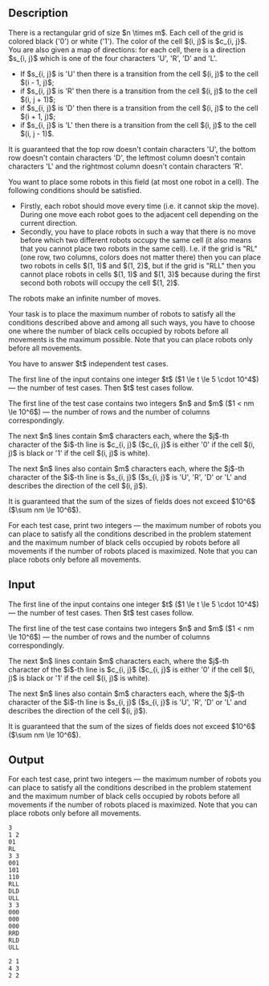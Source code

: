## Description

<div><p>There is a rectangular grid of size $n \times m$. Each cell of the grid is colored black ('<span class="tex-font-style-tt">0</span>') or white ('<span class="tex-font-style-tt">1</span>'). The color of the cell $(i, j)$ is $c_{i, j}$. You are also given a map of directions: for each cell, there is a direction $s_{i, j}$ which is one of the four characters '<span class="tex-font-style-tt">U</span>', '<span class="tex-font-style-tt">R</span>', '<span class="tex-font-style-tt">D</span>' and '<span class="tex-font-style-tt">L</span>'.</p><ul> <li> If $s_{i, j}$ is '<span class="tex-font-style-tt">U</span>' then there is a transition from the cell $(i, j)$ to the cell $(i - 1, j)$; </li><li> if $s_{i, j}$ is '<span class="tex-font-style-tt">R</span>' then there is a transition from the cell $(i, j)$ to the cell $(i, j + 1)$; </li><li> if $s_{i, j}$ is '<span class="tex-font-style-tt">D</span>' then there is a transition from the cell $(i, j)$ to the cell $(i + 1, j)$; </li><li> if $s_{i, j}$ is '<span class="tex-font-style-tt">L</span>' then there is a transition from the cell $(i, j)$ to the cell $(i, j - 1)$. </li></ul><p>It is guaranteed that the top row doesn't contain characters '<span class="tex-font-style-tt">U</span>', the bottom row doesn't contain characters '<span class="tex-font-style-tt">D</span>', the leftmost column doesn't contain characters '<span class="tex-font-style-tt">L</span>' and the rightmost column doesn't contain characters '<span class="tex-font-style-tt">R</span>'.</p><p>You want to place some robots in this field (at most one robot in a cell). The following conditions should be satisfied.</p><ul> <li> Firstly, each robot <span class="tex-font-style-bf">should move</span> every time (i.e. it cannot skip the move). <span class="tex-font-style-bf">During one move each robot goes to the adjacent cell depending on the current direction</span>. </li><li> Secondly, you have to place robots in such a way that <span class="tex-font-style-bf">there is no move</span> before which two different robots occupy the same cell (it also means that you cannot place two robots in the same cell). I.e. if the grid is "<span class="tex-font-style-tt">RL</span>" (one row, two columns, colors does not matter there) then you can place two robots in cells $(1, 1)$ and $(1, 2)$, but if the grid is "<span class="tex-font-style-tt">RLL</span>" then you cannot place robots in cells $(1, 1)$ and $(1, 3)$ because during the first second both robots will occupy the cell $(1, 2)$. </li></ul><p>The robots make an infinite number of moves.</p><p>Your task is to place the maximum number of robots to satisfy all the conditions described above and among all such ways, you have to choose one where the number of <span class="tex-font-style-bf">black</span> cells occupied by robots <span class="tex-font-style-bf">before all movements</span> is the maximum possible. <span class="tex-font-style-bf">Note that you can place robots only before all movements</span>.</p><p>You have to answer $t$ independent test cases.</p></div><div class="input-specification"><p>The first line of the input contains one integer $t$ ($1 \le t \le 5 \cdot 10^4$) — the number of test cases. Then $t$ test cases follow.</p><p>The first line of the test case contains two integers $n$ and $m$ ($1 &lt; nm \le 10^6$) — the number of rows and the number of columns correspondingly.</p><p>The next $n$ lines contain $m$ characters each, where the $j$-th character of the $i$-th line is $c_{i, j}$ ($c_{i, j}$ is either '<span class="tex-font-style-tt">0</span>' if the cell $(i, j)$ is black or '<span class="tex-font-style-tt">1</span>' if the cell $(i, j)$ is white).</p><p>The next $n$ lines also contain $m$ characters each, where the $j$-th character of the $i$-th line is $s_{i, j}$ ($s_{i, j}$ is '<span class="tex-font-style-tt">U</span>', '<span class="tex-font-style-tt">R</span>', '<span class="tex-font-style-tt">D</span>' or '<span class="tex-font-style-tt">L</span>' and describes the direction of the cell $(i, j)$).</p><p>It is guaranteed that the sum of the sizes of fields does not exceed $10^6$ ($\sum nm \le 10^6$).</p></div><div class="output-specification"><p>For each test case, print two integers — the maximum number of robots you can place to satisfy all the conditions described in the problem statement and the maximum number of <span class="tex-font-style-bf">black</span> cells occupied by robots <span class="tex-font-style-bf">before all movements</span> if the number of robots placed is maximized. <span class="tex-font-style-bf">Note that you can place robots only before all movements</span>.</p></div>

## Input

<p>The first line of the input contains one integer $t$ ($1 \le t \le 5 \cdot 10^4$) — the number of test cases. Then $t$ test cases follow.</p><p>The first line of the test case contains two integers $n$ and $m$ ($1 &lt; nm \le 10^6$) — the number of rows and the number of columns correspondingly.</p><p>The next $n$ lines contain $m$ characters each, where the $j$-th character of the $i$-th line is $c_{i, j}$ ($c_{i, j}$ is either '<span class="tex-font-style-tt">0</span>' if the cell $(i, j)$ is black or '<span class="tex-font-style-tt">1</span>' if the cell $(i, j)$ is white).</p><p>The next $n$ lines also contain $m$ characters each, where the $j$-th character of the $i$-th line is $s_{i, j}$ ($s_{i, j}$ is '<span class="tex-font-style-tt">U</span>', '<span class="tex-font-style-tt">R</span>', '<span class="tex-font-style-tt">D</span>' or '<span class="tex-font-style-tt">L</span>' and describes the direction of the cell $(i, j)$).</p><p>It is guaranteed that the sum of the sizes of fields does not exceed $10^6$ ($\sum nm \le 10^6$).</p>

## Output

<p>For each test case, print two integers — the maximum number of robots you can place to satisfy all the conditions described in the problem statement and the maximum number of <span class="tex-font-style-bf">black</span> cells occupied by robots <span class="tex-font-style-bf">before all movements</span> if the number of robots placed is maximized. <span class="tex-font-style-bf">Note that you can place robots only before all movements</span>.</p>





```input1
3
1 2
01
RL
3 3
001
101
110
RLL
DLD
ULL
3 3
000
000
000
RRD
RLD
ULL
```




```output1
2 1
4 3
2 2
```



